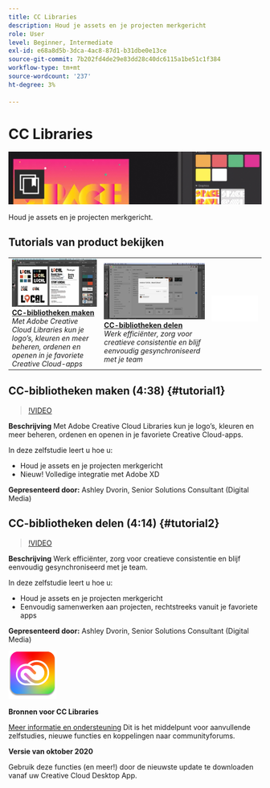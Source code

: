 ```yaml
---
title: CC Libraries
description: Houd je assets en je projecten merkgericht
role: User
level: Beginner, Intermediate
exl-id: e68a8d5b-3dca-4ac8-87d1-b31dbe0e13ce
source-git-commit: 7b202fd4de29e83dd28c40dc6115a1be51c1f384
workflow-type: tm+mt
source-wordcount: '237'
ht-degree: 3%

---
```


# CC Libraries

![Hoofdafbeelding van zelfstudie](../assets/CCLibs.jpg)

Houd je assets en je projecten merkgericht.

## Tutorials van product bekijken

<table style="table-layout:fixed">
<tr>
 <td>
   <a href="cclibraries.md#tutorial1">
      <img alt="CC-bibliotheken maken" src="../assets/libraries_create_dvorin_thumbnail.jpg" />
   </a>
    <div>
   <a href="cclibraries.md#tutorial1"><strong>CC-bibliotheken maken</strong></a>
    </div>
    <em>Met Adobe Creative Cloud Libraries kun je logo’s, kleuren en meer beheren, ordenen en openen in je favoriete Creative Cloud-apps</em>
    <br>
  </td>
   <td>
   <a href="cclibraries.md#tutorial2">
      <img alt="CC-bibliotheken delen" src="../assets/libraries_share_dvorin_thumbnail.jpg" />
   </a>
    <div>
   <a href="cclibraries.md#tutorial2"><strong>CC-bibliotheken delen</strong></a>
    </div>
    <em>Werk efficiënter, zorg voor creatieve consistentie en blijf eenvoudig gesynchroniseerd met je team</em>
    <br>
  </td>
  <td>
    <img alt="Spacer" src="../assets/Whitespacer.png" />
    <div>
    <br>
  </td>
</tr>
</table>

## CC-bibliotheken maken (4:38) {#tutorial1}

>[!VIDEO](https://video.tv.adobe.com/v/326802?hidetitle=true)

**Beschrijving**
Met Adobe Creative Cloud Libraries kun je logo’s, kleuren en meer beheren, ordenen en openen in je favoriete Creative Cloud-apps.

In deze zelfstudie leert u hoe u:
* Houd je assets en je projecten merkgericht
* Nieuw! Volledige integratie met Adobe XD

**Gepresenteerd door:**
Ashley Dvorin, Senior Solutions Consultant (Digital Media)

## CC-bibliotheken delen (4:14) {#tutorial2}

>[!VIDEO](https://video.tv.adobe.com/v/326803?hidetitle=true)

**Beschrijving**
Werk efficiënter, zorg voor creatieve consistentie en blijf eenvoudig gesynchroniseerd met je team.

In deze zelfstudie leert u hoe u:
* Houd je assets en je projecten merkgericht
* Eenvoudig samenwerken aan projecten, rechtstreeks vanuit je favoriete apps

**Gepresenteerd door:**
Ashley Dvorin, Senior Solutions Consultant (Digital Media)

![Logo CC Libraries](../assets/cc_appicon_96.png)

**Bronnen voor CC Libraries**

[Meer informatie en ondersteuning](https://helpx.adobe.com/creative-cloud/help/libraries.html) Dit is het middelpunt voor aanvullende zelfstudies, nieuwe functies en koppelingen naar communityforums.

**Versie van oktober 2020**

Gebruik deze functies (en meer!) door de nieuwste update te downloaden vanaf uw Creative Cloud Desktop App.
